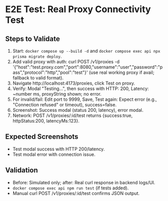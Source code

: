 # E2E Test: Real Proxy Connectivity Test

## Steps to Validate

1. Start: `docker compose up --build -d` and `docker compose exec api npx prisma migrate deploy`.
2. Add valid proxy with auth: curl POST /v1/proxies -d '{"host":"test.proxy.com","port":8080,"username":"user","password":"pass","protocol":"http","pool":"test"}' (use real working proxy if avail; fallback to valid format).
3. Navigate http://localhost:4173/proxies, click Test on proxy.
4. Verify: Modal "Testing...", then success with HTTP: 200, Latency: ~number ms, proxyString shown; no error.
5. For invalid/fail: Edit port to 9999, Save, Test again: Expect error (e.g., "Connection refused" or timeout), success=false.
6. Screenshot: Success modal (status 200, latency), error modal.
7. Network: POST /v1/proxies/:id/test returns {success:true, httpStatus:200, latencyMs:123}.

## Expected Screenshots
- Test modal success with HTTP 200/latency.
- Test modal error with connection issue.

## Validation
- Before: Simulated only; after: Real curl response in backend logs/UI.
- `docker compose exec api npm run test` (if tests added).
- Manual curl POST /v1/proxies/:id/test confirms JSON output.